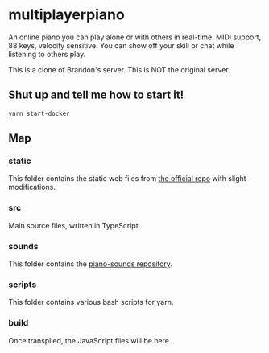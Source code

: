 # multiplayerpiano

An online piano you can play alone or with others in real-time.
MIDI support, 88 keys, velocity sensitive.
You can show off your skill or chat while listening to others play.

This is a clone of Brandon's server. This is NOT the original server.

## Shut up and tell me how to start it!

`yarn start-docker`

## Map

### static

This folder contains the static web files from [the official repo](https://github.com/multiplayerpiano/mpp-frontend-v1) with slight modifications.

### src

Main source files, written in TypeScript.

### sounds

This folder contains the [piano-sounds repository](https://github.com/multiplayerpiano/piano-sounds).

### scripts

This folder contains various bash scripts for yarn.

### build

Once transpiled, the JavaScript files will be here.
